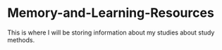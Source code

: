 # Memory-and-Learning-Resources
This is where I will be storing information about my studies about study methods.
